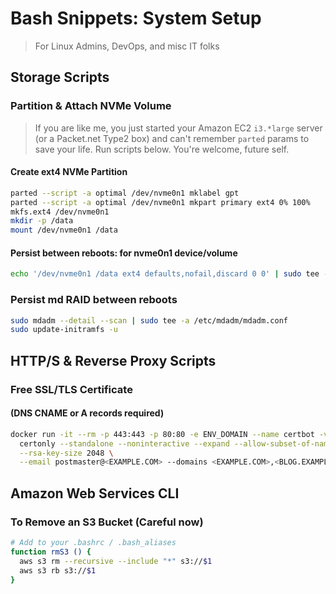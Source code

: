 # Bash Snippets: System Setup

> For Linux Admins, DevOps, and misc IT folks


## Storage Scripts

### Partition & Attach NVMe Volume

> If you are like me, you just started your Amazon EC2 `i3.*large` server (or a Packet.net Type2 box) and can't remember `parted` params to save your life. Run scripts below.
You're welcome, future self.

#### Create ext4 NVMe Partition 

```sh
parted --script -a optimal /dev/nvme0n1 mklabel gpt
parted --script -a optimal /dev/nvme0n1 mkpart primary ext4 0% 100%
mkfs.ext4 /dev/nvme0n1
mkdir -p /data
mount /dev/nvme0n1 /data
```

#### Persist between reboots: for nvme0n1 device/volume
```sh
echo '/dev/nvme0n1 /data ext4 defaults,nofail,discard 0 0' | sudo tee -a /etc/fstab
```

### Persist md RAID between reboots
```sh
sudo mdadm --detail --scan | sudo tee -a /etc/mdadm/mdadm.conf
sudo update-initramfs -u
```




## HTTP/S & Reverse Proxy Scripts


### Free SSL/TLS Certificate 
#### (DNS CNAME or A records required) 

```sh
docker run -it --rm -p 443:443 -p 80:80 -e ENV_DOMAIN --name certbot -v /etc/letsencrypt:/etc/letsencrypt -v /var/lib/letsencrypt:/var/lib/letsencrypt quay.io/letsencrypt/letsencrypt:latest \
  certonly --standalone --noninteractive --expand --allow-subset-of-names --agree-tos \
  --rsa-key-size 2048 \
  --email postmaster@<EXAMPLE.COM> --domains <EXAMPLE.COM>,<BLOG.EXAMPLE.COM>
```




## Amazon Web Services CLI 

### To Remove an S3 Bucket (Careful now)

```sh
# Add to your .bashrc / .bash_aliases
function rmS3 () {
  aws s3 rm --recursive --include "*" s3://$1
  aws s3 rb s3://$1
}
```
